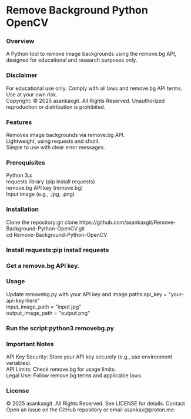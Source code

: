 <h1>Remove Background Python OpenCV</h1>

<h3>Overview</h3>
A Python tool to remove image backgrounds using the remove.bg API, designed for educational and research purposes only.

<h3>Disclaimer</h3>
For educational use only. Comply with all laws and remove.bg API terms. Use at your own risk.<br>
Copyright: © 2025 asankaxgit. All Rights Reserved. Unauthorized reproduction or distribution is prohibited.

<h3>Features</h3>
Removes image backgrounds via remove.bg API.<br>
Lightweight, using requests and shutil.<br>
Simple to use with clear error messages.

<h3>Prerequisites</h3>
Python 3.x<br>
requests library (pip install requests)<br>
remove.bg API key (remove.bg)<br>
Input image (e.g., .jpg, .png)

<h3>Installation</h3>
Clone the repository:git clone https://github.com/asankaxgit/Remove-Background-Python-OpenCV.git<br>
cd Remove-Background-Python-OpenCV

<h3>Install requests:pip install requests</h3>


<h3>Get a remove.bg API key.</h3>

<h3>Usage</h3>
Update removebg.py with your API key and image paths:api_key = "your-api-key-here"<br>
input_image_path = "input.jpg"<br>
output_image_path = "output.png"


<h3>Run the script:python3 removebg.py</h3>

<h3>Important Notes</h3>
API Key Security: Store your API key securely (e.g., use environment variables).<br>
API Limits: Check remove.bg for usage limits.<br>
Legal Use: Follow remove.bg terms and applicable laws.

<h3>License</h3>
© 2025 asankaxgit. All Rights Reserved. See LICENSE for details.
Contact<br>
Open an issue on the GitHub repository or email asankax@proton.me.
